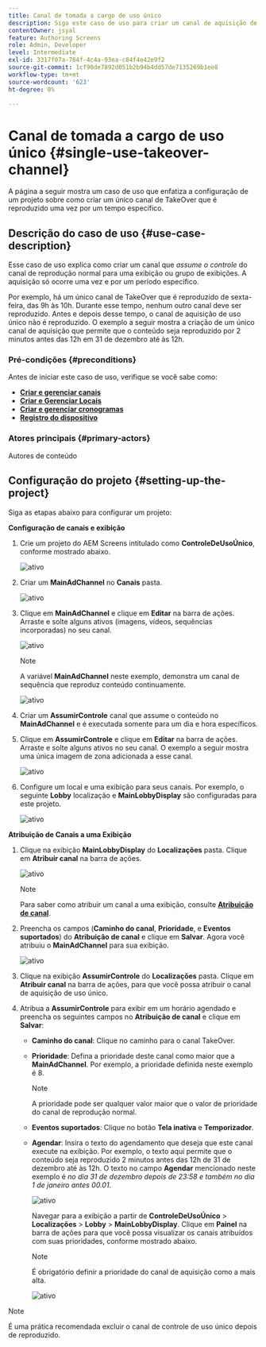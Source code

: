 ```yaml
---
title: Canal de tomada a cargo de uso único
description: Siga este caso de uso para criar um canal de aquisição de uso único.
contentOwner: jsyal
feature: Authoring Screens
role: Admin, Developer
level: Intermediate
exl-id: 3317f07a-784f-4c4a-93ea-c84f4e42e9f2
source-git-commit: 1cf90de7892d051b2b94b4dd57de7135269b1ee8
workflow-type: tm+mt
source-wordcount: '623'
ht-degree: 0%

---
```


# Canal de tomada a cargo de uso único {#single-use-takeover-channel}

A página a seguir mostra um caso de uso que enfatiza a configuração de um projeto sobre como criar um único canal de TakeOver que é reproduzido uma vez por um tempo específico.

## Descrição do caso de uso {#use-case-description}

Esse caso de uso explica como criar um canal que *assume o controle* do canal de reprodução normal para uma exibição ou grupo de exibições. A aquisição só ocorre uma vez e por um período específico.

Por exemplo, há um único canal de TakeOver que é reproduzido de sexta-feira, das 9h às 10h. Durante esse tempo, nenhum outro canal deve ser reproduzido. Antes e depois desse tempo, o canal de aquisição de uso único não é reproduzido. O exemplo a seguir mostra a criação de um único canal de aquisição que permite que o conteúdo seja reproduzido por 2 minutos antes das 12h em 31 de dezembro até às 12h.

### Pré-condições {#preconditions}

Antes de iniciar este caso de uso, verifique se você sabe como:

* **[Criar e gerenciar canais](managing-channels.md)**
* **[Criar e Gerenciar Locais](managing-locations.md)**
* **[Criar e gerenciar cronogramas](managing-schedules.md)**
* **[Registro do dispositivo](device-registration.md)**

### Atores principais {#primary-actors}

Autores de conteúdo

## Configuração do projeto {#setting-up-the-project}

Siga as etapas abaixo para configurar um projeto:

**Configuração de canais e exibição**

1. Crie um projeto do AEM Screens intitulado como **ControleDeUsoÚnico**, conforme mostrado abaixo.

   ![ativo](assets/single-takeover1.png)

1. Criar um **MainAdChannel** no **Canais** pasta.

   ![ativo](assets/single-takeover2.png)

1. Clique em **MainAdChannel** e clique em **Editar** na barra de ações. Arraste e solte alguns ativos (imagens, vídeos, sequências incorporadas) no seu canal.

   ![ativo](assets/single-takeover2.png)


   >[!NOTE]
   >A variável **MainAdChannel** neste exemplo, demonstra um canal de sequência que reproduz conteúdo continuamente.

   ![ativo](assets/single-takeover3.png)

1. Criar um **AssumirControle** canal que assume o conteúdo no **MainAdChannel** e é executada somente para um dia e hora específicos.

1. Clique em **AssumirControle** e clique em **Editar** na barra de ações. Arraste e solte alguns ativos no seu canal. O exemplo a seguir mostra uma única imagem de zona adicionada a esse canal.

   ![ativo](assets/single-takeover4.png)

1. Configure um local e uma exibição para seus canais. Por exemplo, o seguinte **Lobby** localização e **MainLobbyDisplay** são configuradas para este projeto.

   ![ativo](assets/single-takeover5.png)

**Atribuição de Canais a uma Exibição**

1. Clique na exibição **MainLobbyDisplay** do **Localizações** pasta. Clique em **Atribuir canal** na barra de ações.

   ![ativo](assets/single-takeover6.png)

   >[!NOTE]
   >Para saber como atribuir um canal a uma exibição, consulte **[Atribuição de canal](channel-assignment.md)**.

1. Preencha os campos (**Caminho do canal**, **Prioridade**, e **Eventos suportados**) do **Atribuição de canal** e clique em **Salvar**. Agora você atribuiu o **MainAdChannel** para sua exibição.

   ![ativo](assets/single-takeover7.png)

1. Clique na exibição **AssumirControle** do **Localizações** pasta. Clique em **Atribuir canal** na barra de ações, para que você possa atribuir o canal de aquisição de uso único.

1. Atribua a **AssumirControle** para exibir em um horário agendado e preencha os seguintes campos no **Atribuição de canal** e clique em **Salvar**:

   * **Caminho do canal**: Clique no caminho para o canal TakeOver.
   * **Prioridade**: Defina a prioridade deste canal como maior que a **MainAdChannel**. Por exemplo, a prioridade definida neste exemplo é 8.

     >[!NOTE]
     >A prioridade pode ser qualquer valor maior que o valor de prioridade do canal de reprodução normal.
   * **Eventos suportados**: Clique no botão **Tela inativa** e **Temporizador**.
   * **Agendar**: Insira o texto do agendamento que deseja que este canal execute na exibição. Por exemplo, o texto aqui permite que o conteúdo seja reproduzido 2 minutos antes das 12h de 31 de dezembro até às 12h. O texto no campo **Agendar** mencionado neste exemplo é *no dia 31 de dezembro depois de 23:58 e também no dia 1 de janeiro antes 00.01*.

     ![ativo](assets/single-takeover8.png)

     Navegar para a exibição a partir de **ControleDeUsoÚnico** > **Localizações** > **Lobby** > **MainLobbyDisplay**. Clique em **Painel** na barra de ações para que você possa visualizar os canais atribuídos com suas prioridades, conforme mostrado abaixo.

     >[!NOTE]
     >É obrigatório definir a prioridade do canal de aquisição como a mais alta.

     ![ativo](assets/single-takeover9.png)

>[!NOTE]
>
>É uma prática recomendada excluir o canal de controle de uso único depois de reproduzido.
